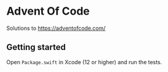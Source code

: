 # Advent Of Code

Solutions to https://adventofcode.com/

## Getting started

Open `Package.swift` in Xcode (12 or higher) and run the tests.
